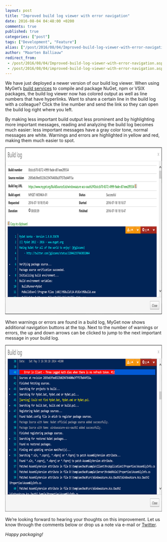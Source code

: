 ```yaml
---
layout: post
title: "Improved build log viewer with error navigation"
date: 2016-08-04 04:48:00 +0200
comments: true
published: true
categories: ["post"]
tags: ["Development", "Feature"]
alias: ["/post/2016/08/04/Improved-build-log-viewer-with-error-navigation.aspx", "/post/2016/08/04/improved-build-log-viewer-with-error-navigation.aspx"]
author: "Maarten Balliauw"
redirect_from:
 - /post/2016/08/04/Improved-build-log-viewer-with-error-navigation.aspx.html
 - /post/2016/08/04/improved-build-log-viewer-with-error-navigation.aspx.html
---
```


<p>We have just deployed a newer version of our build log viewer. When using MyGet’s <a href="https://docs.myget.org/docs/reference/build-services">build services</a> to compile and package NuGet, npm or VSIX packages, the build log viewer now has colored output as well as line numbers that have hyperlinks. Want to share a certain line in the build log with a colleague? Click the line number and send the link so they can open the build log right where you left.</p> <p>By making less important build output less prominent and by highlighting more important messages, reading and analyzing the build log becomes much easier: less important messages have a gray color tone, normal messages are white. Warnings and errors are highlighted in yellow and red, making them much easier to spot.</p> <p><a href="/images/image_139.png"><img width="900" height="535" title="Build log with colored output" style="border: 0px currentColor; padding-top: 0px; padding-right: 0px; padding-left: 0px; display: inline; background-image: none;" alt="Build log with colored output" src="/images/image_thumb_137.png" border="0"></a></p> <p>When warnings or errors are found in a build log, MyGet now shows additional navigation buttons at the top. Next to the number of warnings or errors, the up and down arrows can be clicked to jump to the next important message in your build log.</p> <p><a href="/images/image3.png"><img width="900" height="534" title="Warning and error navigation" style="border: 0px currentColor; padding-top: 0px; padding-right: 0px; padding-left: 0px; display: inline; background-image: none;" alt="Warning and error navigation" src="/images/image3_thumb.png" border="0"></a></p> <p>We’re looking forward to hearing your thoughts on this improvement. Let us know through the comments below or drop us a note via e-mail or <a href="http://www.twitter.com/MyGetTeam">Twitter</a>.</p> <p><em>Happy packaging!</em></p>



